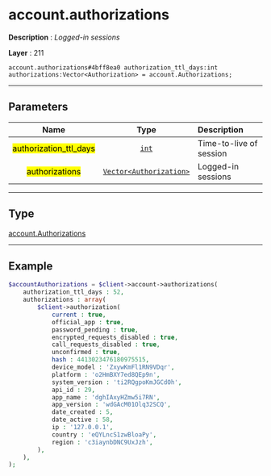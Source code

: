 # account.authorizations

**Description** : *Logged-in sessions*

**Layer** : 211

```tl
account.authorizations#4bff8ea0 authorization_ttl_days:int authorizations:Vector<Authorization> = account.Authorizations;
```

---

## Parameters

| Name | Type | Description |
| :---: | :---: | :--- |
| <mark>authorization_ttl_days</mark> | [`int`](type/int) | Time-to-live of session |
| <mark>authorizations</mark> | [`Vector<Authorization>`](type/Authorization) | Logged-in sessions |

---

## Type

[account.Authorizations](type/account.Authorizations)

---

## Example

```php
$accountAuthorizations = $client->account->authorizations(
	authorization_ttl_days : 52,
	authorizations : array(
		$client->authorization(
			current : true,
			official_app : true,
			password_pending : true,
			encrypted_requests_disabled : true,
			call_requests_disabled : true,
			unconfirmed : true,
			hash : 4413023476180975515,
			device_model : 'ZxywKmFl1RN9VDqr',
			platform : 'o2HmBXY7ed8QEp9n',
			system_version : 'ti2RQgpoKmJGCdOh',
			api_id : 29,
			app_name : 'dghIAxyHZmw5i7RN',
			app_version : 'wdGAcM01Olq32SCQ',
			date_created : 5,
			date_active : 58,
			ip : '127.0.0.1',
			country : 'eQYLncS1zwBloaPy',
			region : 'c3iaynbDNC9UxJzh',
		),
	),
);
```